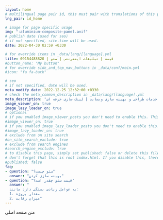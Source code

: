 ```yaml
---
layout: home
# multilingual page pair id, this must pair with translations of this page. (This name must be unique)
lng_pair: id_home

# image for page specific usage
img: ":aluminium-composite-panel.avif"
# publish date (used for seo)
# if not specified, site.time will be used.
date: 2022-04-30 02:59 +0330

# for override items in _data/lang/[language].yml
title: قیمت | تبلیغات اینترنتی | سئو | 09154488820
#button_name: "My button"
# for override side_and_top_nav_buttons in _data/conf/main.yml
#icon: "fa fa-bath"

# seo
# if not specified, date will be used.
meta_modify_date: 2022-12-25 12:32:00 +0330
# check the meta_common_description in _data/lang/[language].yml
meta_description: "قیمت سئو | لیست قیمت طراحی وبسایت | شرکتی | خدمات طراحی و بهینه سازی وبسایت | لینک سازی حرفه ای |"
image_viewer_on: true
image_lazy_loader_on: true
# optional
# if you enabled image_viewer_posts you don't need to enable this. This is only if image_viewer_posts = false
#image_viewer_on: true
# if you enabled image_lazy_loader_posts you don't need to enable this. This is only if image_lazy_loader_posts = false
#image_lazy_loader_on: true
# exclude from on site search
#on_site_search_exclude: true
# exclude from search engines
#search_engine_exclude: true
# to disable this page, simply set published: false or delete this file
# don't forget that this is root index.html. If you disable this, there will be no index.html page to open
#published: false
faq:
- question: "سئو چیست؟"
  answer: "بهینه سازی کردن"
- question: "قیمت سئو چقدر است؟"
  answer: "
  به عوامل زیادی بستگی دارد مانند:
  1. مقدار پروژه
  2. میزان رقابت"
---
```

متن صفحه اصلی

